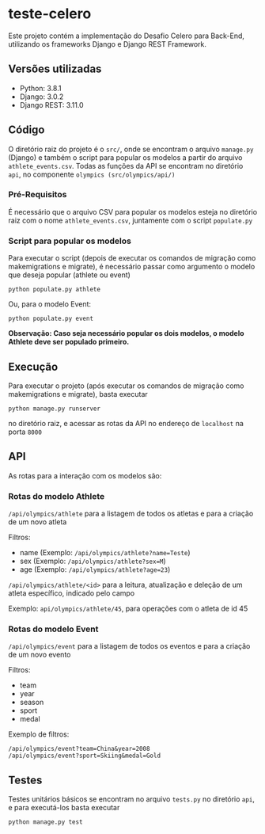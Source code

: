 # teste-celero

Este projeto contém a implementação do Desafio Celero para Back-End, utilizando os frameworks Django e Django REST Framework.

## Versões utilizadas
* Python: 3.8.1
* Django: 3.0.2
* Django REST: 3.11.0

## Código
O diretório raiz do projeto é o `src/`, onde se encontram o arquivo `manage.py` (Django) e também o script para popular os modelos a partir do arquivo `athlete_events.csv`. Todas as funções da API se encontram no diretório `api`, no componente `olympics (src/olympics/api/)`

### Pré-Requisitos
É necessário que o arquivo CSV para popular os modelos esteja no diretório raiz com o nome `athlete_events.csv`, juntamente com o script `populate.py`

### Script para popular os modelos
Para executar o script (depois de executar os comandos de migração como makemigrations e migrate), é necessário passar como argumento o modelo que deseja popular (athlete ou event)
```
python populate.py athlete
```
Ou, para o modelo Event:
```
python populate.py event
```
**Observação: Caso seja necessário popular os dois modelos, o modelo Athlete deve ser populado primeiro.**

## Execução
Para executar o projeto (após executar os comandos de migração como makemigrations e migrate), basta executar
```
python manage.py runserver
```
no diretório raiz, e acessar as rotas da API no endereço de `localhost` na porta `8000`

## API
As rotas para a interação com os modelos são:

### Rotas do modelo Athlete
`/api/olympics/athlete` para a listagem de todos os atletas e para a criação de um novo atleta

Filtros:
* name (Exemplo: `/api/olympics/athlete?name=Teste`)
* sex (Exemplo: `/api/olympics/athlete?sex=M`)
* age (Exemplo: `/api/olympics/athlete?age=23`)

`/api/olympics/athlete/<id>` para a leitura, atualização e deleção de um atleta específico, indicado pelo campo <id>

Exemplo: `api/olympics/athlete/45`, para operações com o atleta de id 45

### Rotas do modelo Event
`/api/olympics/event` para a listagem de todos os eventos e para a criação de um novo evento

Filtros:
* team
* year
* season
* sport
* medal

Exemplo de filtros:
```
/api/olympics/event?team=China&year=2008
/api/olympics/event?sport=Skiing&medal=Gold
```

## Testes
Testes unitários básicos se encontram no arquivo `tests.py` no diretório `api`, e para executá-los basta executar
```
python manage.py test
```
